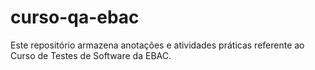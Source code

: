 # curso-qa-ebac
Este repositório armazena anotações e atividades práticas referente ao Curso de Testes de Software da EBAC.
